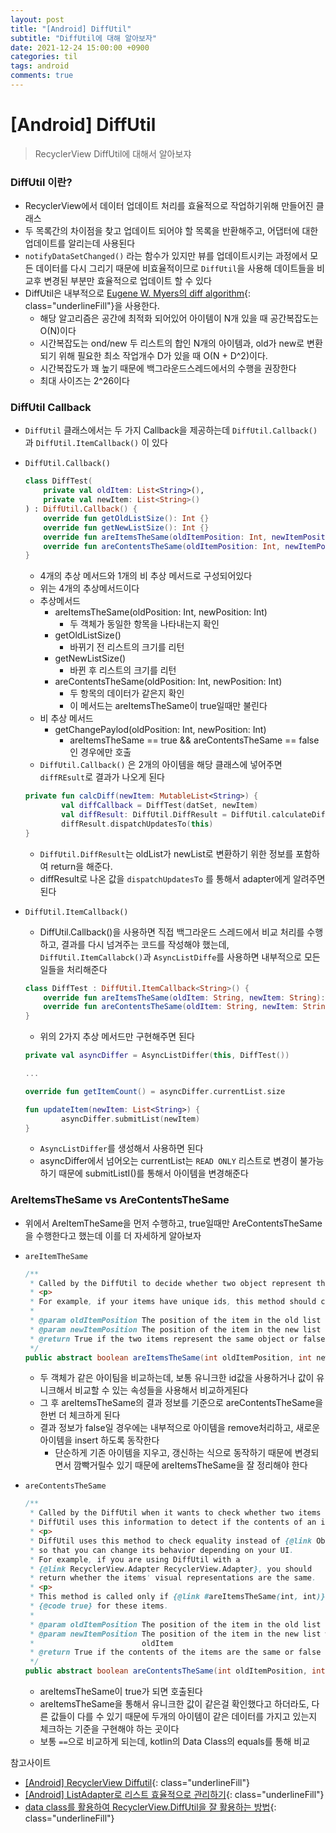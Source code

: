 ```yaml
---
layout: post
title: "[Android] DiffUtil"
subtitle: "DiffUtil에 대해 알아보자"
date: 2021-12-24 15:00:00 +0900
categories: til
tags: android
comments: true
---
```




# [Android] DiffUtil



> RecyclerView DiffUtil에 대해서 알아보쟈



### DiffUtil 이란?

- RecyclerView에서 데이터 업데이트 처리를 효율적으로 작업하기위해 만들어진 클래스
- 두 목록간의 차이점을 찾고 업데이트 되어야 할 목록을 반환해주고, 어댑터에 대한 업데이트를 알리는데 사용된다
- `notifyDataSetChanged()` 라는 함수가 있지만 뷰를 업데이트시키는 과정에서 모든 데이터를 다시 그리기 때문에 비효율적이므로 `DiffUtil`을 사용해 데이트들을 비교후 변경된 부분만 효율적으로 업데이트 할 수 있다
- DiffUtil은 내부적으로 [Eugene W. Myers의 diff algorithm](http://www.xmailserver.org/diff2.pdf){: class="underlineFill"}을 사용한다.
    - 해당 알고리즘은 공간에 최적화 되어있어 아이템이 N개 있을 때 공간복잡도는 O(N)이다
    - 시간복잡도는 ond/new 두 리스트의 합인 N개의 아이템과, old가 new로 변환되기 위해 필요한 최소 작업개수 D가 있을 때 O(N + D^2)이다.
    - 시간복잡도가 꽤 높기 때문에 백그라운드스레드에서의 수행을 권장한다
    - 최대 사이즈는 2^26이다



### DiffUtil Callback

- `DiffUtil` 클래스에서는 두 가지 Callback을 제공하는데 `DiffUtil.Callback()` 과 `DiffUtil.ItemCallback()` 이 있다

- `DiffUtil.Callback()`

    ```kotlin
    class DiffTest(
        private val oldItem: List<String>(),
        private val newItem: List<String>()
    ) : DiffUtil.Callback() {
        override fun getOldListSize(): Int {}
        override fun getNewListSize(): Int {}
        override fun areItemsTheSame(oldItemPosition: Int, newItemPosition: Int): Boolean {}
        override fun areContentsTheSame(oldItemPosition: Int, newItemPosition: Int): Boolean {}
    }
    ```

    - 4개의 추상 메서드와 1개의 비 추상 메서드로 구성되어있다
    - 위는 4개의 추상메서드이다
    - 추상메서드
        - areItemsTheSame(oldPosition: Int, newPosition: Int)
            - 두 객체가 동일한 항목을 나타내는지 확인
        - getOldListSize()
            - 바뀌기 전 리스트의 크기를 리턴
        - getNewListSize()
            - 바뀐 후 리스트의 크기를 리턴
        - areContentsTheSame(oldPosition: Int, newPosition: Int)
            - 두 항목의 데이터가 같은지 확인
            - 이 메서드는 areItemsTheSame이 true일때만 불린다
    - 비 추상 메서드
        - getChangePaylod(oldPosition: Int, newPosition: Int)
            - areItemsTheSame == true && areContentsTheSame == false인 경우에만 호출
    - `DiffUtil.Callback()` 은 2개의 아이템을 해당 클래스에 넣어주면 `diffREsult`로 결과가 나오게 된다

    ```kotlin
    private fun calcDiff(newItem: MutableList<String>) {
    		val diffCallback = DiffTest(datSet, newItem)
    		val diffResult: DiffUtil.DiffResult = DiffUtil.calculateDiff(diffCallback)
    		diffResult.dispatchUpdatesTo(this)
    }
    ```

    - `DiffUtil.DiffResult`는 oldList가 newList로 변환하기 위한 정보를 포함하여 return을 해준다.
    - diffResult로 나온 값을 `dispatchUpdatesTo` 를 통해서 adapter에게 알려주면 된다

- `DiffUtil.ItemCallback()`

    - DiffUtil.Callback()을 사용하면 직접 백그라운드 스레드에서 비교 처리를 수행하고, 결과를 다시 넘겨주는 코드를 작성해야 했는데, `DiffUtil.ItemCallabck()`과 `AsyncListDiffe`를 사용하면 내부적으로 모든 일들을 처리해준다

    ```kotlin
    class DiffTest : DiffUtil.ItemCallback<String>() {
        override fun areItemsTheSame(oldItem: String, newItem: String): Boolean {}
        override fun areContentsTheSame(oldItem: String, newItem: String): Boolean {}
    }
    ```

    - 위의 2가지 추상 메서드만 구현해주면 된다

    ```kotlin
    private val asyncDiffer = AsyncListDiffer(this, DiffTest())
    
    ...
    
    override fun getItemCount() = asyncDiffer.currentList.size
    
    fun updateItem(newItem: List<String>) {
    		asyncDiffer.submitList(newItem)
    }
    ```

    - `AsyncListDiffer`를 생성해서 사용하면 된다
    - asyncDiffer에서 넘어오는 currentList는 `READ ONLY` 리스트로 변경이 불가능하기 때문에 submitListI()를 통해서 아이템을 변경해준다



### AreItemsTheSame vs AreContentsTheSame

- 위에서 AreItemTheSame을 먼저 수행하고, true일때만 AreContentsTheSame을 수행한다고 했는데 이를 더 자세하게 알아보자

- `areItemTheSame`

    ```java
    /**
     * Called by the DiffUtil to decide whether two object represent the same Item.
     * <p>
     * For example, if your items have unique ids, this method should check their id equality.
     *
     * @param oldItemPosition The position of the item in the old list
     * @param newItemPosition The position of the item in the new list
     * @return True if the two items represent the same object or false if they are different.
     */
    public abstract boolean areItemsTheSame(int oldItemPosition, int newItemPosition);
    ```

    - 두 객체가 같은 아이팀을 비교하는데, 보통 유니크한 id값을 사용하거나 값이 유니크해서 비교할 수 있는 속성들을 사용해서 비교하게된다
    - 그 후 areItemsTheSame의 결과 정보를 기준으로 areContentsTheSame을 한번 더 체크하게 된다
    - 결과 정보가 false일 경우에는 내부적으로 아이템을 remove처리하고, 새로운 아이템을 insert 하도록 동작한다
        - 단순하게 기존 아이템을 지우고, 갱신하는 식으로 동작하기 때문에 변경되면서 깜빡거릴수 있기 때문에 areItemsTheSame을 잘 정리해야 한다

- `areContentsTheSame`

    ```java
    /**
     * Called by the DiffUtil when it wants to check whether two items have the same data.
     * DiffUtil uses this information to detect if the contents of an item has changed.
     * <p>
     * DiffUtil uses this method to check equality instead of {@link Object#equals(Object)}
     * so that you can change its behavior depending on your UI.
     * For example, if you are using DiffUtil with a
     * {@link RecyclerView.Adapter RecyclerView.Adapter}, you should
     * return whether the items' visual representations are the same.
     * <p>
     * This method is called only if {@link #areItemsTheSame(int, int)} returns
     * {@code true} for these items.
     *
     * @param oldItemPosition The position of the item in the old list
     * @param newItemPosition The position of the item in the new list which replaces the
     *                        oldItem
     * @return True if the contents of the items are the same or false if they are different.
     */
    public abstract boolean areContentsTheSame(int oldItemPosition, int newItemPosition);
    ```

    - areItemsTheSame이 true가 되면 호출된다
    - areItemsTheSame을 통해서 유니크한 값이 같은걸 확인했다고 하더라도, 다른 값들이 다를 수 있기 때문에 두개의 아이템이 같은 데이터를 가지고 있는지 체크하는 기준을 구현해야 하는 곳이다
    - 보통 `==`으로 비교하게 되는데, kotlin의 Data Class의 equals를 통해 비교



참고사이트

- [[Android] RecyclerView Diffutil](<https://onemask514.tistory.com/48>){: class="underlineFill"}
- [[Android] ListAdapter로 리스트 효율적으로 관리하기](<https://s2choco.tistory.com/33>){: class="underlineFill"}
- [data class를 활용하여 RecyclerView.DiffUtil을 잘 활용하는 방법](<https://thdev.tech/kotlin/2020/09/22/kotlin_effective_03/>){: class="underlineFill"}

